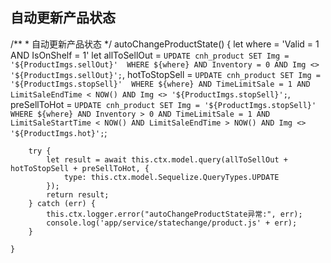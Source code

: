 ## 自动更新产品状态
/**
     * 自动更新产品状态
     */
    autoChangeProductState() {
        let where = 'Valid = 1 AND IsOnShelf = 1'
        let allToSellOut = `UPDATE cnh_product SET Img = '${ProductImgs.sellOut}' 
                        WHERE ${where} AND Inventory = 0 AND Img <> '${ProductImgs.sellOut}';`,
            hotToStopSell = `UPDATE cnh_product SET Img = '${ProductImgs.stopSell}' 
                        WHERE ${where} AND TimeLimitSale = 1 AND LimitSaleEndTime < NOW() AND Img <> '${ProductImgs.stopSell}';`,
            preSellToHot = `UPDATE cnh_product SET Img = '${ProductImgs.stopSell}' 
                        WHERE ${where} AND Inventory > 0 AND TimeLimitSale = 1 AND LimitSaleStartTime < NOW() AND LimitSaleEndTime > NOW() AND Img <> '${ProductImgs.hot}';`;

        try {
            let result = await this.ctx.model.query(allToSellOut + hotToStopSell + preSellToHot, {
                type: this.ctx.model.Sequelize.QueryTypes.UPDATE
            });
            return result;
        } catch (err) {
            this.ctx.logger.error("autoChangeProductState异常:", err);
            console.log('app/service/statechange/product.js' + err);
        }
            
    }